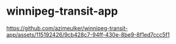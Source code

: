 # winnipeg-transit-app

https://github.com/azimeulker/winnipeg-transit-app/assets/115192426/9cb428c7-94ff-430e-8be9-8f1ed7ccc5f1

